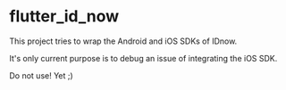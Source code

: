 # flutter_id_now

This project tries to wrap the Android and iOS SDKs of IDnow.

It's only current purpose is to debug an issue of integrating the iOS SDK.

Do not use! Yet ;)
